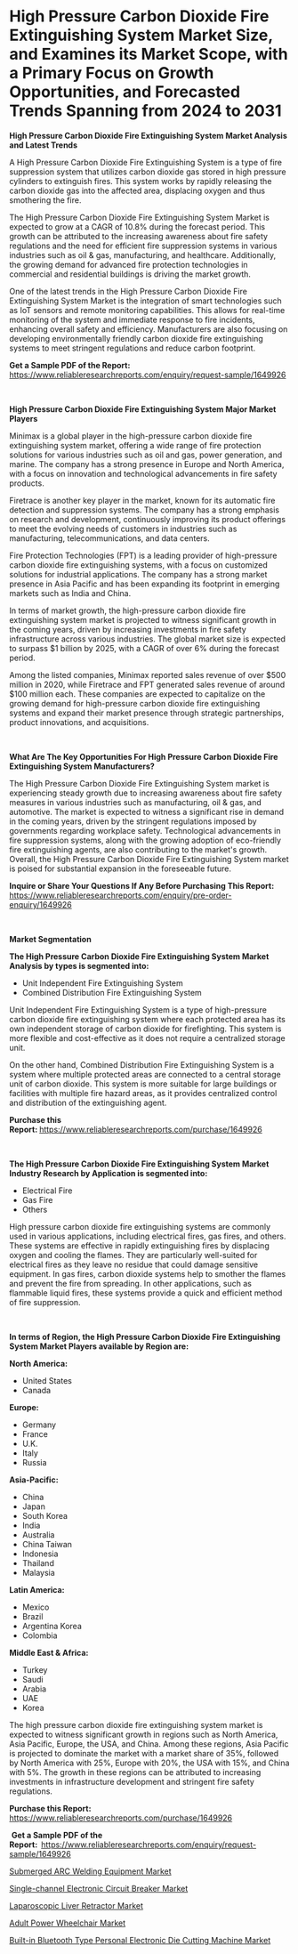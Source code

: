<p><h1>High Pressure Carbon Dioxide Fire Extinguishing System Market Size, and Examines its Market Scope, with a Primary Focus on Growth Opportunities, and Forecasted Trends Spanning from 2024 to 2031</h1></p><p><strong>High Pressure Carbon Dioxide Fire Extinguishing System Market Analysis and Latest Trends</strong></p>
<p><p>A High Pressure Carbon Dioxide Fire Extinguishing System is a type of fire suppression system that utilizes carbon dioxide gas stored in high pressure cylinders to extinguish fires. This system works by rapidly releasing the carbon dioxide gas into the affected area, displacing oxygen and thus smothering the fire.</p><p>The High Pressure Carbon Dioxide Fire Extinguishing System Market is expected to grow at a CAGR of 10.8% during the forecast period. This growth can be attributed to the increasing awareness about fire safety regulations and the need for efficient fire suppression systems in various industries such as oil & gas, manufacturing, and healthcare. Additionally, the growing demand for advanced fire protection technologies in commercial and residential buildings is driving the market growth.</p><p>One of the latest trends in the High Pressure Carbon Dioxide Fire Extinguishing System Market is the integration of smart technologies such as IoT sensors and remote monitoring capabilities. This allows for real-time monitoring of the system and immediate response to fire incidents, enhancing overall safety and efficiency. Manufacturers are also focusing on developing environmentally friendly carbon dioxide fire extinguishing systems to meet stringent regulations and reduce carbon footprint.</p></p>
<p><strong>Get a Sample PDF of the Report:&nbsp;</strong> <a href="https://www.reliableresearchreports.com/enquiry/request-sample/1649926">https://www.reliableresearchreports.com/enquiry/request-sample/1649926</a></p>
<p>&nbsp;</p>
<p><strong>High Pressure Carbon Dioxide Fire Extinguishing System Major Market Players</strong></p>
<p><p>Minimax is a global player in the high-pressure carbon dioxide fire extinguishing system market, offering a wide range of fire protection solutions for various industries such as oil and gas, power generation, and marine. The company has a strong presence in Europe and North America, with a focus on innovation and technological advancements in fire safety products.</p><p>Firetrace is another key player in the market, known for its automatic fire detection and suppression systems. The company has a strong emphasis on research and development, continuously improving its product offerings to meet the evolving needs of customers in industries such as manufacturing, telecommunications, and data centers.</p><p>Fire Protection Technologies (FPT) is a leading provider of high-pressure carbon dioxide fire extinguishing systems, with a focus on customized solutions for industrial applications. The company has a strong market presence in Asia Pacific and has been expanding its footprint in emerging markets such as India and China.</p><p>In terms of market growth, the high-pressure carbon dioxide fire extinguishing system market is projected to witness significant growth in the coming years, driven by increasing investments in fire safety infrastructure across various industries. The global market size is expected to surpass $1 billion by 2025, with a CAGR of over 6% during the forecast period.</p><p>Among the listed companies, Minimax reported sales revenue of over $500 million in 2020, while Firetrace and FPT generated sales revenue of around $100 million each. These companies are expected to capitalize on the growing demand for high-pressure carbon dioxide fire extinguishing systems and expand their market presence through strategic partnerships, product innovations, and acquisitions.</p></p>
<p>&nbsp;</p>
<p><strong>What Are The Key Opportunities For High Pressure Carbon Dioxide Fire Extinguishing System Manufacturers?</strong></p>
<p><p>The High Pressure Carbon Dioxide Fire Extinguishing System market is experiencing steady growth due to increasing awareness about fire safety measures in various industries such as manufacturing, oil & gas, and automotive. The market is expected to witness a significant rise in demand in the coming years, driven by the stringent regulations imposed by governments regarding workplace safety. Technological advancements in fire suppression systems, along with the growing adoption of eco-friendly fire extinguishing agents, are also contributing to the market's growth. Overall, the High Pressure Carbon Dioxide Fire Extinguishing System market is poised for substantial expansion in the foreseeable future.</p></p>
<p><strong>Inquire or Share Your Questions If Any Before Purchasing This Report:</strong> <a href="https://www.reliableresearchreports.com/enquiry/pre-order-enquiry/1649926">https://www.reliableresearchreports.com/enquiry/pre-order-enquiry/1649926</a></p>
<p>&nbsp;</p>
<p><strong>Market Segmentation</strong></p>
<p><strong>The High Pressure Carbon Dioxide Fire Extinguishing System Market Analysis by types is segmented into:</strong></p>
<p><ul><li>Unit Independent Fire Extinguishing System</li><li>Combined Distribution Fire Extinguishing System</li></ul></p>
<p><p>Unit Independent Fire Extinguishing System is a type of high-pressure carbon dioxide fire extinguishing system where each protected area has its own independent storage of carbon dioxide for firefighting. This system is more flexible and cost-effective as it does not require a centralized storage unit.</p><p>On the other hand, Combined Distribution Fire Extinguishing System is a system where multiple protected areas are connected to a central storage unit of carbon dioxide. This system is more suitable for large buildings or facilities with multiple fire hazard areas, as it provides centralized control and distribution of the extinguishing agent.</p></p>
<p><strong>Purchase this Report:&nbsp;</strong><a href="https://www.reliableresearchreports.com/purchase/1649926">https://www.reliableresearchreports.com/purchase/1649926</a></p>
<p>&nbsp;</p>
<p><strong>The High Pressure Carbon Dioxide Fire Extinguishing System Market Industry Research by Application is segmented into:</strong></p>
<p><ul><li>Electrical Fire</li><li>Gas Fire</li><li>Others</li></ul></p>
<p><p>High pressure carbon dioxide fire extinguishing systems are commonly used in various applications, including electrical fires, gas fires, and others. These systems are effective in rapidly extinguishing fires by displacing oxygen and cooling the flames. They are particularly well-suited for electrical fires as they leave no residue that could damage sensitive equipment. In gas fires, carbon dioxide systems help to smother the flames and prevent the fire from spreading. In other applications, such as flammable liquid fires, these systems provide a quick and efficient method of fire suppression.</p></p>
<p>&nbsp;</p>
<p><strong>In terms of Region, the High Pressure Carbon Dioxide Fire Extinguishing System Market Players available by Region are:</strong></p>
<p>
    <p> <strong> North America: </strong>
        <ul>
            <li>United States</li>
            <li>Canada</li>
        </ul>
        </p> 
    <p> <strong> Europe: </strong>
        <ul>
            <li>Germany</li>
            <li>France</li>
            <li>U.K.</li>
            <li>Italy</li>
            <li>Russia</li>
        </ul>
        </p> 
    <p> <strong> Asia-Pacific: </strong>
        <ul>
            <li>China</li>
            <li>Japan</li>
            <li>South Korea</li>
            <li>India</li>
            <li>Australia</li>
            <li>China Taiwan</li>
            <li>Indonesia</li>
            <li>Thailand</li>
            <li>Malaysia</li>
        </ul>
        </p> 
    <p> <strong> Latin America: </strong>
        <ul>
            <li>Mexico</li>
            <li>Brazil</li>
            <li>Argentina Korea</li>
            <li>Colombia</li>
        </ul>
        </p> 
    <p> <strong> Middle East & Africa: </strong>
        <ul>
            <li>Turkey</li>
            <li>Saudi</li>
            <li>Arabia</li>
            <li>UAE</li>
            <li>Korea</li>
        </ul>
    </p>
    </p>
<p><p>The high pressure carbon dioxide fire extinguishing system market is expected to witness significant growth in regions such as North America, Asia Pacific, Europe, the USA, and China. Among these regions, Asia Pacific is projected to dominate the market with a market share of 35%, followed by North America with 25%, Europe with 20%, the USA with 15%, and China with 5%. The growth in these regions can be attributed to increasing investments in infrastructure development and stringent fire safety regulations.</p></p>
<p><strong>Purchase this Report: </strong><a href="https://www.reliableresearchreports.com/purchase/1649926">https://www.reliableresearchreports.com/purchase/1649926</a></p>
<p>&nbsp;<strong>Get a Sample PDF of the Report:&nbsp;&nbsp;</strong><a href="https://www.reliableresearchreports.com/enquiry/request-sample/1649926">https://www.reliableresearchreports.com/enquiry/request-sample/1649926</a></p>
<p><strong></strong></p>
<p><p><a href="https://issuu.com/reportprime-2/docs/submerged-arc-welding-equipment-market-size-2030.p">Submerged ARC Welding Equipment Market</a></p><p><a href="https://github.com/khayangel/Market-Research-Report-List-1/blob/main/single-channel-electronic-circuit-breaker-market.md">Single-channel Electronic Circuit Breaker Market</a></p><p><a href="https://medium.com/@bernadetteball666/laparoscopic-liver-retractor-market-report-reveals-the-latest-trends-and-growth-opportunities-of-7b2d8c808c54">Laparoscopic Liver Retractor Market</a></p><p><a href="https://medium.com/@bernadetteball666/adult-power-wheelchair-market-outlook-industry-overview-and-forecast-2024-to-2031-a999d4a3d14d">Adult Power Wheelchair Market</a></p><p><a href="https://github.com/rahu1501/Market-Research-Report-List-2/blob/main/built-in-bluetooth-type-personal-electronic-die-cutting-machine-market.md">Built-in Bluetooth Type Personal Electronic Die Cutting Machine Market</a></p></p>